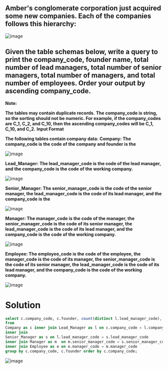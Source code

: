 ## Amber's conglomerate corporation just acquired some new companies. Each of the companies follows this hierarchy: 

![image](https://user-images.githubusercontent.com/90106232/190963788-b5ec5687-5965-4bc7-ab8e-2dcb1c537c79.png)

## Given the table schemas below, write a query to print the company_code, founder name, total number of lead managers, total number of senior managers, total number of managers, and total number of employees. Order your output by ascending company_code.
**Note:**

**The tables may contain duplicate records.**
**The company_code is string, so the sorting should not be numeric. For example, if the company_codes are C_1, C_2, and C_10, then the ascending company_codes will be C_1, C_10, and C_2.**
**Input Format**

**The following tables contain company data:**
**Company: The company_code is the code of the company and founder is the**

![image](https://user-images.githubusercontent.com/90106232/190963933-6fa709e5-00f8-4871-abc9-c25aef5cc66a.png)

**Lead_Manager: The lead_manager_code is the code of the lead manager, and the company_code is the code of the working company.**

![image](https://user-images.githubusercontent.com/90106232/190964019-161fe2f9-d351-4f30-a207-fc1e18448d81.png)

**Senior_Manager: The senior_manager_code is the code of the senior manager, the lead_manager_code is the code of its lead manager, and the company_code is the**

![image](https://user-images.githubusercontent.com/90106232/190964120-27041699-6f56-4a8d-b002-19f3b9e0b692.png)

**Manager: The manager_code is the code of the manager, the senior_manager_code is the code of its senior manager, the lead_manager_code is the code of its lead manager, and the company_code is the code of the working company.**

![image](https://user-images.githubusercontent.com/90106232/190964210-62fe0ae6-2d86-409e-9e50-a7a1e8111ba7.png)

**Employee: The employee_code is the code of the employee, the manager_code is the code of its manager, the senior_manager_code is the code of its senior manager, the lead_manager_code is the code of its lead manager, and the company_code is the code of the working company.**

![image](https://user-images.githubusercontent.com/90106232/190964300-0b96c6eb-8050-4622-96bd-b07da1688980.png)

# Solution

```sql
select c.company_code, c.founder, count(distinct l.lead_manager_code), count(distinct s.senior_manager_code),count(distinct m.manager_code),count(distinct e.employee_code)
from
Company as c inner join Lead_Manager as l on c.company_code = l.company_code 
inner join 
Senior_Manager as s on l.lead_manager_code = s.lead_manager_code 
inner join Manager as m  on m.senior_manager_code = s.senior_manager_code
inner join Employee as e on e.manager_code = m.manager_code 
group by c.company_code, c.founder order by c.company_code;
```

![image](https://user-images.githubusercontent.com/90106232/190964750-21ed2c40-0874-41c9-af3c-ca13b0dd2764.png)
